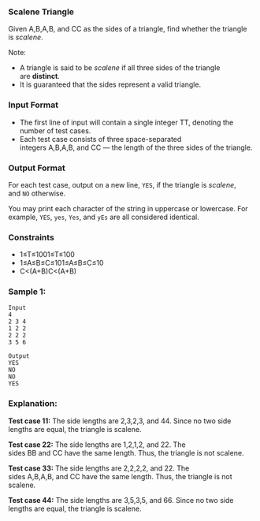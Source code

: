 ### Scalene Triangle

Given A,B,A,B, and CC as the sides of a triangle, find whether the triangle is *scalene*.

Note:

-   A triangle is said to be *scalene* if all three sides of the triangle are **distinct**.
-   It is guaranteed that the sides represent a valid triangle.

### Input Format

-   The first line of input will contain a single integer TT, denoting the number of test cases.
-   Each test case consists of three space-separated integers A,B,A,B, and CC — the length of the three sides of the triangle.

### Output Format

For each test case, output on a new line, `YES`, if the triangle is *scalene*, and `NO` otherwise.

You may print each character of the string in uppercase or lowercase. For example, `YES`, `yes`, `Yes`, and `yEs` are all considered identical.

### Constraints

-   1≤T≤1001≤T≤100
-   1≤A≤B≤C≤101≤A≤B≤C≤10
-   C<(A+B)C<(A+B)

### Sample 1:

```
Input
4
2 3 4
1 2 2
2 2 2
3 5 6
```

```
Output
YES
NO
NO
YES
```

### Explanation:

**Test case 11:** The side lengths are 2,3,2,3, and 44. Since no two side lengths are equal, the triangle is scalene.

**Test case 22:** The side lengths are 1,2,1,2, and 22. The sides BB and CC have the same length. Thus, the triangle is not scalene.

**Test case 33:** The side lengths are 2,2,2,2, and 22. The sides A,B,A,B, and CC have the same length. Thus, the triangle is not scalene.

**Test case 44:** The side lengths are 3,5,3,5, and 66. Since no two side lengths are equal, the triangle is scalene.
